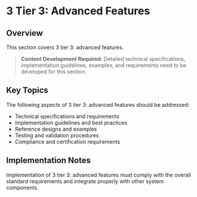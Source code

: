# 3 Tier 3: Advanced Features

## Overview

This section covers 3 tier 3: advanced features.

> **Content Development Required**: Detailed technical specifications, implementation guidelines, examples, and requirements need to be developed for this section.

## Key Topics

The following aspects of 3 tier 3: advanced features should be addressed:

- Technical specifications and requirements
- Implementation guidelines and best practices
- Reference designs and examples
- Testing and validation procedures
- Compliance and certification requirements

## Implementation Notes

Implementation of 3 tier 3: advanced features must comply with the overall standard requirements and integrate properly with other system components.

